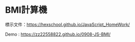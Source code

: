 # BMI計算機
標示文件：https://hexschool.github.io/JavaScript_HomeWork/

Demo : https://zz22558822.github.io/0908-JS-BMI/

